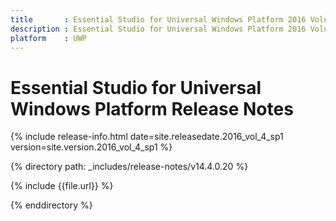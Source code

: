 ```yaml
---
title       : Essential Studio for Universal Windows Platform 2016 Volume 4 Service Pack 1 Release Notes
description : Essential Studio for Universal Windows Platform 2016 Volume 4 Service Pack 1 Release Notes
platform    : UWP
---
```


# Essential Studio for Universal Windows Platform Release Notes

{% include release-info.html date=site.releasedate.2016_vol_4_sp1 version=site.version.2016_vol_4_sp1 %} 

{% directory path: _includes/release-notes/v14.4.0.20 %}

{% include {{file.url}} %}

{% enddirectory %}